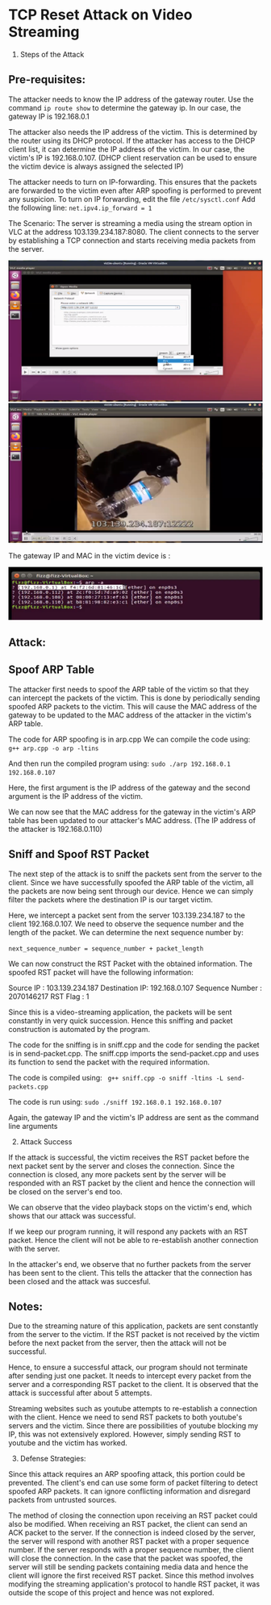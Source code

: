 # TCP Reset Attack on Video Streaming


1. 	Steps of the Attack

## Pre-requisites:
The attacker needs to know the IP address of the gateway router.
Use the command `ip route show` to determine the gateway ip.
In our case, the gateway IP is 192.168.0.1

The attacker also needs the IP address of the victim. This is determined by the router using its DHCP protocol. If the attacker has access to the DHCP client list, it can determine the IP address of the victim. 
In our case, the victim's IP is 192.168.0.107. 
(DHCP client reservation can be used to ensure the victim device is always assigned the selected IP)

The attacker needs to turn on IP-forwarding. This ensures that the packets are forwarded to the victim even after ARP spoofing is performed to prevent any suspicion.
To turn on IP forwarding, edit the file `/etc/sysctl.conf`
	Add the following line:
`net.ipv4.ip_forward = 1`






The Scenario:
The server is streaming a media using the stream option in VLC at the address  103.139.234.187:8080.
The client connects to the server by establishing a TCP connection and starts receiving media packets from the server.

![connect](./images/image5.png)
![video playing](./images/image1.png)

The gateway IP and MAC in the victim device is :

![video playing](./images/image3.png)

## Attack:

## Spoof ARP Table
The attacker first needs to spoof the ARP table of the victim so that they can intercept the packets of the victim. This is done by periodically sending spoofed ARP packets to the victim. This will cause the MAC address of the gateway to be updated to the MAC address of the attacker in the victim's ARP table.

The code for ARP spoofing is in arp.cpp 
We can compile the code using:
` g++ arp.cpp -o arp -ltins`

And then run the compiled program using:
`sudo ./arp 192.168.0.1 192.168.0.107`

Here, the first argument is the IP address of the gateway and the second argument is the IP address of the victim.

We can now see that the MAC address for the gateway in the victim's ARP table has been updated to our attacker's MAC address. (The IP address of the attacker is  192.168.0.110)





## Sniff and Spoof RST Packet
The next step of the attack is to sniff the packets sent from the server to the client. Since we have successfully spoofed the ARP table of the victim, all the packets are now being sent through our device. Hence we can simply filter the packets where the destination IP is our target victim.


Here, we intercept a packet sent from the server 103.139.234.187
to the client 192.168.0.107. We need to observe the sequence number and the length of the packet. We can determine the next sequence number by:

`next_sequence_number = sequence_number + packet_length`

We can now construct the RST Packet with the obtained information.
The spoofed RST packet will have the following information:

Source IP : 103.139.234.187
Destination IP: 192.168.0.107
Sequence Number : 2070146217
RST Flag : 1

Since this is a video-streaming application, the packets will be sent constantly in very quick succession. Hence this sniffing and packet construction is automated by the program.

The code for the sniffing is in sniff.cpp and the code for sending the packet is in send-packet.cpp. The sniff.cpp imports the send-packet.cpp and uses its function to send the packet with the required information.



The code is compiled using:
` g++ sniff.cpp -o sniff -ltins -L send-packets.cpp`

The code is run using:
`sudo ./sniff 192.168.0.1 192.168.0.107`


Again, the gateway IP and the victim's IP address are sent as the command line arguments

2. Attack Success

If the attack is successful, the victim receives the RST packet before the next packet sent by the server and closes the connection. Since the connection is closed, any more packets sent by the server will be responded with an RST packet by the client and hence the connection will be closed on the server's end too. 



We can observe that the video playback stops on the victim's end, which shows that our attack was successful.

If we keep our program running, it will respond any packets with an RST packet. Hence the client will not be able to re-establish another connection with the server.




In the attacker's end, we observe that no further packets from the server has been sent to the client. This tells the attacker that the connection has been closed and the attack was succesful.

## Notes:

Due to the streaming nature of this application, packets are sent constantly from the server to the victim. If the RST packet is not received by the victim before the next packet from the server, then the attack will not be successful. 

Hence, to ensure a successful attack, our program should not terminate after sending just one packet. It needs to intercept every packet from the server and a corresponding RST packet to the client. It is observed that the attack is successful after about 5 attempts.

Streaming websites such as youtube attempts to re-establish a connection with the client. Hence we need to send RST packets to both youtube's servers and the victim. Since there are possibilities of youtube blocking my IP, this was not extensively explored. However, simply sending RST to youtube and the victim has worked.



3. Defense Strategies:

Since this attack requires an ARP spoofing attack, this portion could be prevented. The client's end can use some form of packet filtering to detect spoofed ARP packets. It can ignore conflicting information and disregard packets from untrusted sources.

The method of closing the connection upon receiving an RST packet could also be modified. When receiving an RST packet, the client can send an ACK packet to the server. If the connection is indeed closed by the server, the server will respond with another RST packet with a proper sequence number. If the server responds with a proper sequence number, the client will close the connection.
In the case that the packet was spoofed, the server will still be sending packets containing media data and hence the client will ignore the first received RST packet. Since this method involves modifying the streaming application's protocol to handle RST packet, it was outside the scope of this project and hence was not explored.

